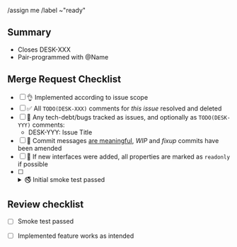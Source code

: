 /assign me
/label ~"ready"
<!-- alternatively, if not yet ready:
/label ~"wip"
/draft
-->

## Summary

<!-- More details here if necessary -->

- Closes DESK-XXX <!-- If this MR does not close the given ticket, please use "Related to" instead of "Closes" -->
- Pair-programmed with @Name <!-- Potentially mark commits with `Co-authored-by:`. Delete if this was not the case. -->

## Merge Request Checklist

- [ ] 👌 Implemented according to issue scope
- [ ] ✅ All `TODO(DESK-XXX)` comments for *this issue* resolved and deleted
- [ ] 🐞 Any tech-debt/bugs tracked as issues, and optionally as `TODO(DESK-YYY)` comments:
  - DESK-YYY: Issue Title
- [ ] 📝 Commit messages [are meaningful](https://cbea.ms/git-commit/), *WIP* and *fixup* commits have been amended
- [ ] 📖 If new interfaces were added, all properties are marked as `readonly` if possible
- [ ] <details><summary>🚭 Initial smoke test passed</summary>
  - The electron app should start
  - UI changes: Test with responsive design (i.e. for both desktop and mobile screen sizes)
  - Protocol related: Test with the iOS app
</details>

## Review checklist

<!-- Add more review hints to this list, to be checked off by the reviewer -->
- [ ] Smoke test passed
- [ ] Implemented feature works as intended


<!-- Workflow reminders: https://docs.threema.ch/doc/desktop-mr-workflow-afAgx0wptk -->
